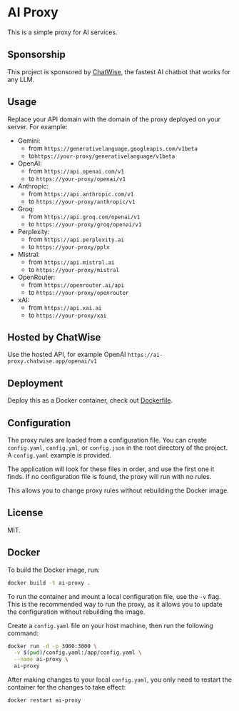 # AI Proxy

This is a simple proxy for AI services.

## Sponsorship

This project is sponsored by [ChatWise](https://chatwise.app), the fastest AI chatbot that works for any LLM.

## Usage

Replace your API domain with the domain of the proxy deployed on your server. For example:

- Gemini:
  - from `https://generativelanguage.googleapis.com/v1beta` 
  - to`https://your-proxy/generativelanguage/v1beta`
- OpenAI:
  - from `https://api.openai.com/v1`
  - to `https://your-proxy/openai/v1`
- Anthropic:
  - from `https://api.anthropic.com/v1`
  - to `https://your-proxy/anthropic/v1`
- Groq:
  - from `https://api.groq.com/openai/v1`
  - to `https://your-proxy/groq/openai/v1`
- Perplexity:
  - from `https://api.perplexity.ai`
  - to `https://your-proxy/pplx`
- Mistral:
  - from `https://api.mistral.ai`
  - to `https://your-proxy/mistral`
- OpenRouter:
  - from `https://openrouter.ai/api`
  - to `https://your-proxy/openrouter`
- xAI:
  - from `https://api.xai.ai`
  - to `https://your-proxy/xai`
 
## Hosted by ChatWise

Use the hosted API, for example OpenAI `https://ai-proxy.chatwise.app/openai/v1`

## Deployment

Deploy this as a Docker container, check out [Dockerfile](./Dockerfile).

## Configuration

The proxy rules are loaded from a configuration file. You can create `config.yaml`, `config.yml`, or `config.json` in the root directory of the project. A `config.yaml` example is provided.

The application will look for these files in order, and use the first one it finds. If no configuration file is found, the proxy will run with no rules.

This allows you to change proxy rules without rebuilding the Docker image.

## License

MIT.

## Docker

To build the Docker image, run:
```bash
docker build -t ai-proxy .
```

To run the container and mount a local configuration file, use the `-v` flag. This is the recommended way to run the proxy, as it allows you to update the configuration without rebuilding the image.

Create a `config.yaml` file on your host machine, then run the following command:

```bash
docker run -d -p 3000:3000 \
  -v $(pwd)/config.yaml:/app/config.yaml \
  --name ai-proxy \
  ai-proxy
```

After making changes to your local `config.yaml`, you only need to restart the container for the changes to take effect:
```bash
docker restart ai-proxy
```